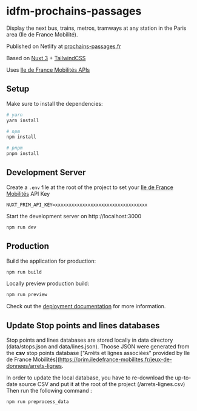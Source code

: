 # idfm-prochains-passages
Display the next bus, trains, metros, tramways at any station in the Paris area (Ile de France Mobilité).

Published on Netlify at [prochains-passages.fr](https://prochains-passages.fr)

Based on [Nuxt 3](https://nuxt.com/docs/getting-started/introduction) + [TailwindCSS](https://tailwindcss.com/)

Uses [Ile de France Mobilités APIs](https://prim.iledefrance-mobilites.fr)

## Setup

Make sure to install the dependencies:

```bash
# yarn
yarn install

# npm
npm install

# pnpm
pnpm install
```

## Development Server

Create a `.env` file at the root of the project to set your [Ile de France Mobilités](https://prim.iledefrance-mobilites.fr) API Key
```
NUXT_PRIM_API_KEY=xxxxxxxxxxxxxxxxxxxxxxxxxxxxxxxxxx
```

Start the development server on http://localhost:3000

```bash
npm run dev
```

## Production

Build the application for production:

```bash
npm run build
```

Locally preview production build:

```bash
npm run preview
```

Check out the [deployment documentation](https://nuxt.com/docs/getting-started/deployment) for more information.

## Update Stop points and lines databases

Stop points and lines databases are stored locally in data directory (data/stops.json and data/lines.json).
Thoose JSON were generated from the __csv__ stop points database ["Arrêts et lignes associées" provided by Ile de France Mobilités](https://prim.iledefrance-mobilites.fr/jeux-de-donnees/arrets-lignes.

In order to update the local database, you have to re-download the up-to-date source CSV and put it at the root of the project (/arrets-lignes.csv)
Then run the following command :
```
npm run preprocess_data
```
